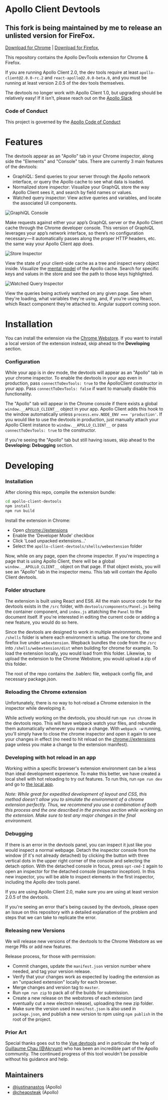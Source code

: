 # Apollo Client Devtools

## This fork is being maintained by me to release an unlisted version for FireFox.
[Download for Chrome](https://chrome.google.com/webstore/detail/apollo-client-developer-t/jdkknkkbebbapilgoeccciglkfbmbnfm) | [Download for Firefox](https://github.com/acrogenesis/apollo-client-devtools/releases/),

This repository contains the Apollo DevTools extension for Chrome & Firefox.

If you are running Apollo Client 2.0, the dev tools require at least `apollo-client@2.0.0-rc.2` and `react-apollo@2.0.0-beta.0`, and you must be running at least version 2.0.5 of the dev tools themselves.

The devtools no longer work with Apollo Client 1.0, but upgrading should be relatively easy! If it isn't, please reach out on the [Apollo Slack](https://www.apollographql.com/#slack)

### Code of Conduct

This project is governed by the [Apollo Code of Conduct](https://github.com/apollographql/apollo/blob/master/CODE-OF-CONDUCT.md)

# Features

The devtools appear as an "Apollo" tab in your Chrome inspector, along side the "Elements" and "Console" tabs. There are currently 3 main features of the devtools:

- GraphiQL: Send queries to your server through the Apollo network interface, or query the Apollo cache to see what data is loaded.
- Normalized store inspector: Visualize your GraphQL store the way Apollo Client sees it, and search by field names or values.
- Watched query inspector: View active queries and variables, and locate the associated UI components.

![GraphiQL Console](/assets/apollo-devtools-graphiql.png)

Make requests against either your app’s GraphQL server or the Apollo Client cache through the Chrome developer console. This version of GraphiQL leverages your app’s network interface, so there’s no configuration necessary — it automatically passes along the proper HTTP headers, etc. the same way your Apollo Client app does.

![Store Inspector](/assets/apollo-devtools-store.png)

View the state of your client-side cache as a tree and inspect every object inside. Visualize the [mental model](https://dev-blog.apollodata.com/the-concepts-of-graphql-bc68bd819be3) of the Apollo cache. Search for specific keys and values in the store and see the path to those keys highlighted.

![Watched Query Inspector](/assets/apollo-devtools-queries.png)

View the queries being actively watched on any given page. See when they're loading, what variables they're using, and, if you’re using React, which React component they’re attached to. Angular support coming soon.

# Installation

You can install the extension via the [Chrome Webstore](https://chrome.google.com/webstore/detail/apollo-client-developer-t/jdkknkkbebbapilgoeccciglkfbmbnfm).
If you want to install a local version of the extension instead, skip ahead to the **Developing** section.

### Configuration

While your app is in dev mode, the devtools will appear as an "Apollo" tab in your chrome inspector. To enable the devtools in your app even in production, pass `connectToDevTools: true` to the ApolloClient constructor in your app. Pass `connectToDevTools: false` if want to manually disable this functionality.

The "Apollo" tab will appear in the Chrome console if there exists a global `window.__APOLLO_CLIENT__` object in your app. Apollo Client adds this hook to the window automatically unless `process.env.NODE_ENV === 'production'`. If you would like to use the devtools in production, just manually attach your Apollo Client instance to `window.__APOLLO_CLIENT__` or pass `connectToDevTools: true` to the constructor.

If you're seeing the "Apollo" tab but still having issues, skip ahead to the **Developing: Debugging** section.

# Developing

### Installation

After cloning this repo, compile the extension bundle:

```bash
cd apollo-client-devtools
npm install
npm run build
```

Install the extension in Chrome:

- Open [chrome://extensions](chrome://extensions)
- Enable the 'Developer Mode' checkbox
- Click 'Load unpacked extensions...'
- Select the `apollo-client-devtools/shells/webextension` folder

Now, while on any page, open the chrome inspector. If you're inspecting a page that is using Apollo Client, there will be a global `window.__APOLLO_CLIENT__` object on that page. If that object exists, you will see an "Apollo" tab in the inspector menu. This tab will contain the Apollo Client devtools.

### Folder structure

The extension is built using React and ES6. All the main source code for the devtools exists in the `/src`
folder, with `devtools/components/Panel.js` being the container component, and `index.js` attatching the
`Panel` to the document itself. If you're interested in editing the current code or adding a new feature,
you would do so here.

Since the devtools are designed to work in multiple environments, the `/shells` folder is where each environment is setup. The one for chrome and firefox live under `webextension`. Wepback bundles the code from the `/src` into `/shells/webextension/dist` when building for chrome for example. To load the
extension locally, you would load from this folder. Likewise, to upload the extension to the Chrome Webstore,
you would upload a zip of this folder.

The root of the repo contains the .bablerc file, webpack config file, and necessary package.json.

### Reloading the Chrome extension

Unfortunately, there is no way to hot-reload a Chrome extension in the inspector while developing it.

While actively working on the devtools, you should run `npm run chrome` in the devtools repo. This will have webpack watch your files, and rebundle them automatically whenever you make a change. With `webpack -w` running, you'll simply have to close the chrome inspector and open it again to see your changes in effect (no need to hit reload on the [chrome://extensions](chrome://extensions) page unless you make a change to the extension manifest).

### Developing with hot reload in an app

Working within a specific browser's extension environment can be a less than ideal development experience. To make this better, we have created a local shell with hot reloading to try out features. To run this, run `npm run dev` and go to [the local app](https://localhost:8080).

_Note: While great for expedited development of layout and CSS, this method doesn't allow you to simulate the environment of a chrome extension perfectly. Thus, we recommend you use a combination of both this process and the one described in the previous section while working on the extension. Make sure to test any major changes in the final environment._

### Debugging

If there is an error in the devtools panel, you can inspect it just like you would inspect a normal webpage. Detach the inspector console from the window (if it's not already detached) by clicking the button with three vertical dots in the upper right corner of the console and selecting the detach option. With the detached console in focus, press `opt-cmd-I` again to open an inspector
for the detached console (inspector inception). In this new inspector, you will be able to inspect elements in the first inspector, including the Apollo dev tools panel.

If you are using Apollo Client 2.0, make sure you are using at least version 2.0.5 of the devtools.

If you're seeing an error that's being caused by the devtools, please open an Issue on this repository with a detailed explanation of the problem and steps that we can take to replicate the error.

### Releasing new Versions

We will release new versions of the devtools to the Chrome Webstore as we merge PRs or add new features.

Release process, for those with permission:

- Commit changes, update the `manifest.json` version number where needed, and tag your version release.
- Verify that your changes work as expected by loading the extension as an "unpacked extension" locally for each browser.
- Merge changes and version tag to `master`.
- Run `npm run zip` to pack all of the builds for submission.
- Create a new release on the webstores of each extension (and eventually cut a new electron release), uploading the new zip folder.
- Make sure the version used in `manifest.json` is also used in `package.json`, and publish a new version to npm using `npm publish` in the root of the project.

### Prior Art

Special thanks goes out to the [Vue devtools](https://github.com/vuejs/vue-devtools) and in particular the help of [Guillaume Chau (@Akryum)](https://github.com/Akryum) who has been an incredible part of the Apollo community. The continued progress of this tool wouldn't be possible without his guidance and help.

## Maintainers

- [@justinanastos](https://github.com/justinanastos) (Apollo)
- [@cheapsteak](https://github.com/cheapsteak) (Apollo)

